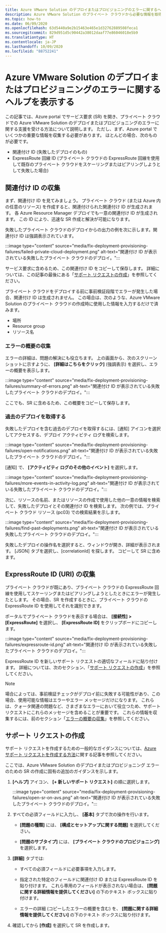 ```yaml
---
title: Azure VMware Solution のデプロイまたはプロビジョニングのエラーに関するヘルプを表示する
description: Azure VMware Solution のプライベート クラウドから必要な情報を取得して、Azure VMware Solution のデプロイまたはプロビジョニングのエラーに対するサービス要求をファイルに取り込む方法について説明します。
ms.topic: how-to
ms.date: 06/09/2020
ms.openlocfilehash: 63d5440a9e2b15463e465e1d32762889508feca1
ms.sourcegitcommit: 829d951d5c90442a38012daaf77e86046018e5b9
ms.translationtype: HT
ms.contentlocale: ja-JP
ms.lasthandoff: 10/09/2020
ms.locfileid: "88752241"
---
```

# <a name="get-help-with-azure-vmware-solution-deployment-or-provisioning-failures"></a>Azure VMware Solution のデプロイまたはプロビジョニングのエラーに関するヘルプを表示する

この記事では、Azure portal でサービス要求 (SR) を開き、プライベート クラウドでの Azure VMware Solution のデプロイまたはプロビジョニングのエラーに関する支援を受ける方法について説明します。 ただし、まず、Azure portal でいくつかの重要な情報を収集する必要があります。 ほとんどの場合、次のものが必要です。

- 関連付け ID (失敗したデプロイのもの)
- ExpressRoute 回線 ID (プライベート クラウドの ExpressRoute 回線を使用して既存のプライベート クラウドをスケーリングまたはピアリングしようとして失敗した場合)

## <a name="collect-the-correlation-id"></a>関連付け ID の収集
 
まず、関連付け ID を見てみましょう。 プライベート クラウド (または Azure 内の任意のリソース) を作成すると、関連付けられた関連付け ID が生成されます。 各 Azure Resource Manager デプロイでも一意の関連付け ID が生成されます。 この ID により、迅速な SR 作成と解決が可能になります。 
 
失敗したプライベート クラウドのデプロイからの出力の例を次に示します。関連付け ID は強調表示されています。

:::image type="content" source="media/fix-deployment-provisioning-failures/failed-private-cloud-deployment.png" alt-text="関連付け ID が表示されている失敗したプライベート クラウドのデプロイ。":::

サービス要求に含めるため、この関連付け ID をコピーして保存します。 詳細については、この記事の最後にある「[サポート リクエストの作成](#create-your-support-request)」を参照してください。

プライベート クラウドをデプロイする前に事前検証段階でエラーが発生した場合、関連付け ID は生成されません。 この場合は、次のような、Azure VMware Solution のプライベート クラウドの作成時に使用した情報を入力するだけで済みます。

- 場所
- Resource group
- リソース名
 
### <a name="collect-a-summary-of-errors"></a>エラーの概要の収集

エラーの詳細は、問題の解決にも役立ちます。 上の画面から、次のスクリーンショットに示すように、 **[詳細はこちらをクリック]** (強調表示) を選択し、エラーの概要を表示します。
 
 :::image type="content" source="media/fix-deployment-provisioning-failures/summary-of-errors.png" alt-text="関連付け ID が表示されている失敗したプライベート クラウドのデプロイ。":::

ここでも、SR に含めるため、この概要をコピーして保存します。
 
### <a name="retrieve-past-deployments"></a>過去のデプロイを取得する

失敗したデプロイを含む過去のデプロイを取得するには、[通知] アイコンを選択してアクセスする、デプロイ アクティビティ ログを検索します。

:::image type="content" source="media/fix-deployment-provisioning-failures/open-notifications.png" alt-text="関連付け ID が表示されている失敗したプライベート クラウドのデプロイ。":::

[通知] で、 **[アクティビティ ログのその他のイベント]** を選択します。

:::image type="content" source="media/fix-deployment-provisioning-failures/more-events-in-activity-log.png" alt-text="関連付け ID が表示されている失敗したプライベート クラウドのデプロイ。":::

次に、リソースの名前、またはリソースの作成で使用した他の一意の情報を検索して、失敗したデプロイとその関連付け ID を検索します。 次の例では、プライベート クラウド リソース (pc03) での検索結果を示します。
 
:::image type="content" source="media/fix-deployment-provisioning-failures/find-past-deployments.png" alt-text="関連付け ID が表示されている失敗したプライベート クラウドのデプロイ。":::
 
失敗したデプロイの操作名を選択すると、ウィンドウが開き、詳細が表示されます。 [JSON] タブを選択し、[correlationId] を探します。 コピーして SR に含めます。 
 
## <a name="collect-the-expressroute-id-uri"></a>ExpressRoute ID (URI) の収集
 
プライベート クラウドが既にあり、プライベート クラウドの ExpressRoute 回線を使用してスケーリングまたはピアリングしようとしたときにエラーが発生したとします。 その場合、SR を作成するときに、プライベート クラウドの ExpressRoute ID を使用してそれを識別できます。

ポータルでプライベート クラウドを表示する場合は、 **[接続性] > [ExpressRoute]** を選択し、 **[ExpressRoute ID]** をクリップボードにコピーします。
 
:::image type="content" source="media/fix-deployment-provisioning-failures/expressroute-id.png" alt-text="関連付け ID が表示されている失敗したプライベート クラウドのデプロイ。"::: 
 
ExpressRoute ID を新しいサポート リクエストの適切なフィールドに貼り付けます。 詳細については、次のセクション、「[サポート リクエストの作成](#create-your-support-request)」を参照してください。
 
> [!NOTE]
> 場合によっては、事前検証チェックがデプロイ前に失敗する可能性があり、この場合、使用可能な情報はエラーやエラー メッセージだけになります。 これらは、クォータ関連の問題など、さまざまなエラーにおいて役立つため、サポート リクエストにこれらのメッセージを含めることが重要です。 これらの情報を収集するには、前のセクション「[エラーの概要の収集](#collect-a-summary-of-errors)」を参照してください。

## <a name="create-your-support-request"></a>サポート リクエストの作成

サポート リクエストを作成するための一般的なガイダンスについては、[Azure サポート リクエストを作成する方法](../azure-portal/supportability/how-to-create-azure-support-request.md)に関する記事を参照してください。 

ここでは、Azure VMware Solution のデプロイまたはプロビジョニング エラーのための SR の作成に固有の追加のガイダンスを示します。

1. **[ヘルプ]** アイコン、 **[+ 新しいサポート リクエスト]** の順に選択します。

    :::image type="content" source="media/fix-deployment-provisioning-failures/open-sr-on-avs.png" alt-text="関連付け ID が表示されている失敗したプライベート クラウドのデプロイ。":::

2. すべての必須フィールドに入力し、 **[基本]** タブで次の操作を行います。

    - **[問題の種類]** には、 **[構成とセットアップに関する問題]** を選択してください。

    - **[問題のサブタイプ]** には、 **[プライベート クラウドのプロビジョニング]** を選択します。

3. **[詳細]** タブでは:

    - すべての必須フィールドに必要事項を入力します。

    - 指定された特定のフィールドに関連付け ID または ExpressRoute ID を貼り付けます。 これら専用のフィールドが表示されない場合は、 **[問題に関する詳細情報を提供してください]** の下のテキスト ボックスに貼り付けます。

    - エラーの詳細 (コピーしたエラーの概要を含む) を、 **[問題に関する詳細情報を提供してください]** の下のテキスト ボックスに貼り付けます。

4. 確認してから **[作成]** を選択して SR を作成します。

